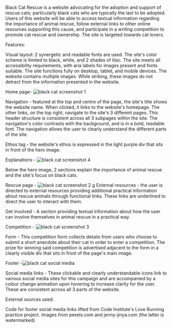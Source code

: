 Black Cat Rescue is a website advocating for the adoption and support of rescue cats; particularly black cats who are typically the last to be adopted.
Users of this website will be able to access textual information regarding the importance of animal rescue, follow external links to other online resources supporting this cause, and participate in a writing competition to promote cat rescue and ownership. The site is targeted towards cat lovers.

Features:

Visual layout: 2 synergetic and readable fonts are used.
The site's color scheme is limited to black, white, and 2 shades of lilac.
The site meets all accessibility requirements, with aria labels for images present and fonts suitable.
The site functions fully on desktop, tablet, and mobile devices.
The website contains multiple images. While striking, these images do not detract from the information presented in the website.

Home page- ![black cat screenshot 1](https://user-images.githubusercontent.com/94368193/150524860-7a9934d3-a762-47fb-82bb-0c31b80f6570.png)

Navigation - featured at the top and centre of the page, the site's title shows the website name. When clicked, it links to the website's homepage.
The other links, on the top right, navigate to the site's 3 different pages.
This header structure is consistent across all 3 subpages within the site.
The navigation's color contrasts with the background, and is in a bold, readable font. 
The navigation allows the user to clearly understand the different parts of the site. 

Ethos tag - the website's ethos is expressed in the light purple div that sits in front of the hero image.

Explanations - ![black cat screenshot 4](https://user-images.githubusercontent.com/94368193/150525498-688eae00-2095-4c6a-aa34-81e4a8f21ee8.png)

Below the hero image, 2 sections explain the importance of animal rescue and the site's focus on black cats. 

Rescue page - ![black cat screenshot 2](https://user-images.githubusercontent.com/94368193/150524932-792bf7f0-6865-4e64-8699-abfee3a68cfd.png)
g
External resources - the user is directed to external resources providing additional practical information about rescue animals through functional links. These links are underlined to direct the user to interact with them.

Get involved - A section providing textual information about how the user can involve themselves in animal rescue in a practical way.

Competition - ![black cat screenshot 3](https://user-images.githubusercontent.com/94368193/150525098-f04a5caa-f6e0-4493-ae9e-803782225491.png)

Form - This competition form collects details from users who choose to submit a short anecdote about their cat in order to enter a competition. The prize for winning said competition is advertised adjacent to the form in a clearly visible div that sits in front of the page's main image.

Footer -![black cat social media](https://user-images.githubusercontent.com/94368193/150525206-fc452b0d-abe1-40d5-918a-8154e31c913c.png)

Social media links - These clickable and clearly understandable icons link to various social media sites for this campaign and are accompanied by a colour change animation upon hovering to increase clarity for the user. These are consistent across all 3 parts of the website.

External sources used:

Code for footer social media links lifted from Code Institute's Love Running practice project.
Images from pexels.com and jenny-jinya.com (the latter is watermarked)
